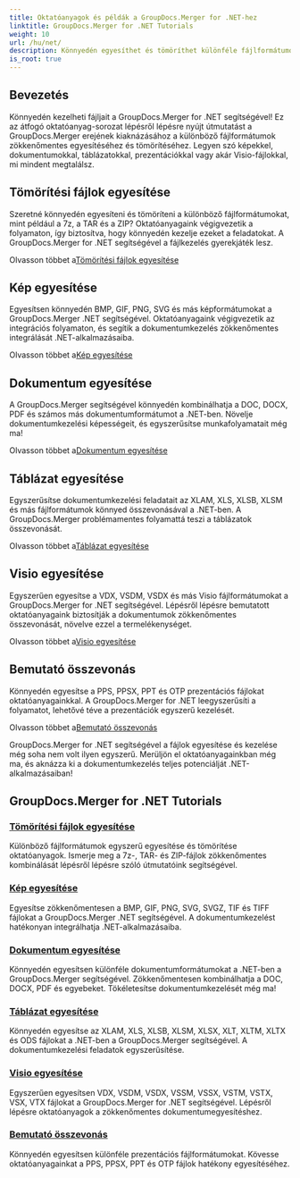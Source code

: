 ```yaml
---
title: Oktatóanyagok és példák a GroupDocs.Merger for .NET-hez
linktitle: GroupDocs.Merger for .NET Tutorials
weight: 10
url: /hu/net/
description: Könnyedén egyesíthet és tömöríthet különféle fájlformátumokat a GroupDocs.Merger .NET segítségével. Tanuljon meg lépésről lépésre bemutató oktatóanyagokat a képek, dokumentumok és egyebek egyesítéséről!
is_root: true
---
```

## Bevezetés

Könnyedén kezelheti fájljait a GroupDocs.Merger for .NET segítségével! Ez az átfogó oktatóanyag-sorozat lépésről lépésre nyújt útmutatást a GroupDocs.Merger erejének kiaknázásához a különböző fájlformátumok zökkenőmentes egyesítéséhez és tömörítéséhez. Legyen szó képekkel, dokumentumokkal, táblázatokkal, prezentációkkal vagy akár Visio-fájlokkal, mi mindent megtalálsz.

## Tömörítési fájlok egyesítése
Szeretné könnyedén egyesíteni és tömöríteni a különböző fájlformátumokat, mint például a 7z, a TAR és a ZIP? Oktatóanyagaink végigvezetik a folyamaton, így biztosítva, hogy könnyedén kezelje ezeket a feladatokat. A GroupDocs.Merger for .NET segítségével a fájlkezelés gyerekjáték lesz.

 Olvasson többet a[Tömörítési fájlok egyesítése](./merge-compress-files/)

## Kép egyesítése
Egyesítsen könnyedén BMP, GIF, PNG, SVG és más képformátumokat a GroupDocs.Merger .NET segítségével. Oktatóanyagaink végigvezetik az integrációs folyamaton, és segítik a dokumentumkezelés zökkenőmentes integrálását .NET-alkalmazásaiba.

 Olvasson többet a[Kép egyesítése](./image-merging/)

## Dokumentum egyesítése
A GroupDocs.Merger segítségével könnyedén kombinálhatja a DOC, DOCX, PDF és számos más dokumentumformátumot a .NET-ben. Növelje dokumentumkezelési képességeit, és egyszerűsítse munkafolyamatait még ma!

 Olvasson többet a[Dokumentum egyesítése](./document-merging/)

## Táblázat egyesítése
Egyszerűsítse dokumentumkezelési feladatait az XLAM, XLS, XLSB, XLSM és más fájlformátumok könnyed összevonásával a .NET-ben. A GroupDocs.Merger problémamentes folyamattá teszi a táblázatok összevonását.

 Olvasson többet a[Táblázat egyesítése](./spreadsheet-merging/)

## Visio egyesítése
Egyszerűen egyesítse a VDX, VSDM, VSDX és más Visio fájlformátumokat a GroupDocs.Merger for .NET segítségével. Lépésről lépésre bemutatott oktatóanyagaink biztosítják a dokumentumok zökkenőmentes összevonását, növelve ezzel a termelékenységet.

 Olvasson többet a[Visio egyesítése](./visio-merging/)

## Bemutató összevonás
Könnyedén egyesítse a PPS, PPSX, PPT és OTP prezentációs fájlokat oktatóanyagainkkal. A GroupDocs.Merger for .NET leegyszerűsíti a folyamatot, lehetővé téve a prezentációk egyszerű kezelését.

 Olvasson többet a[Bemutató összevonás](./presentation-merging/)

GroupDocs.Merger for .NET segítségével a fájlok egyesítése és kezelése még soha nem volt ilyen egyszerű. Merüljön el oktatóanyagainkban még ma, és aknázza ki a dokumentumkezelés teljes potenciálját .NET-alkalmazásaiban!
## GroupDocs.Merger for .NET Tutorials
### [Tömörítési fájlok egyesítése](./merge-compress-files/)
Különböző fájlformátumok egyszerű egyesítése és tömörítése oktatóanyagok. Ismerje meg a 7z-, TAR- és ZIP-fájlok zökkenőmentes kombinálását lépésről lépésre szóló útmutatóink segítségével.
### [Kép egyesítése](./image-merging/)
Egyesítse zökkenőmentesen a BMP, GIF, PNG, SVG, SVGZ, TIF és TIFF fájlokat a GroupDocs.Merger .NET segítségével. A dokumentumkezelést hatékonyan integrálhatja .NET-alkalmazásaiba.
### [Dokumentum egyesítése](./document-merging/)
Könnyedén egyesítsen különféle dokumentumformátumokat a .NET-ben a GroupDocs.Merger segítségével. Zökkenőmentesen kombinálhatja a DOC, DOCX, PDF és egyebeket. Tökéletesítse dokumentumkezelését még ma!
### [Táblázat egyesítése](./spreadsheet-merging/)
Könnyedén egyesítse az XLAM, XLS, XLSB, XLSM, XLSX, XLT, XLTM, XLTX és ODS fájlokat a .NET-ben a GroupDocs.Merger segítségével. A dokumentumkezelési feladatok egyszerűsítése.
### [Visio egyesítése](./visio-merging/)
Egyszerűen egyesítsen VDX, VSDM, VSDX, VSSM, VSSX, VSTM, VSTX, VSX, VTX fájlokat a GroupDocs.Merger for .NET segítségével. Lépésről lépésre oktatóanyagok a zökkenőmentes dokumentumegyesítéshez.
### [Bemutató összevonás](./presentation-merging/)
Könnyedén egyesítsen különféle prezentációs fájlformátumokat. Kövesse oktatóanyagainkat a PPS, PPSX, PPT és OTP fájlok hatékony egyesítéséhez.